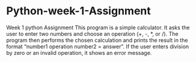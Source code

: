 # Python-week-1-Assignment
Week 1 python Assignment
This program is a simple calculator. It asks the user to enter two numbers and choose an operation (+, -, *, or /). The program then performs the chosen calculation and prints the result in the format “number1 operation number2 = answer”. If the user enters division by zero or an invalid operation, it shows an error message.

